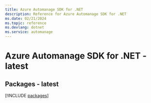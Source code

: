 ```yaml
---
title: Azure Automanage SDK for .NET
description: Reference for Azure Automanage SDK for .NET
ms.date: 02/21/2024
ms.topic: reference
ms.devlang: dotnet
ms.service: automanage
---
```

# Azure Automanage SDK for .NET - latest
## Packages - latest
[!INCLUDE [packages](automanage-index.md)]